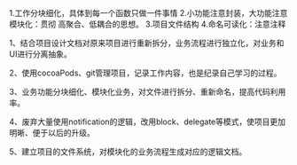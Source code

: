 1.工作分块细化，具体到每一个函数只做一件事情
2.小功能注意封装，大功能注意模块化：贯彻 高聚合、低耦合的思想。
3.项目文件结构
4.命名可读化：注意注释


1、结合项目设计文档对原来项目进行重新拆分，业务流程进行独立化，对业务和UI进行分离抽象。

2、使用cocoaPods、git管理项目，记录工作内容，也是纪录自己学习的过程。

3、业务功能分块细化、模块化业务，对文件进行拆分、重新命名，提高代码利用率。

4、废弃大量使用notification的逻辑，改用block、delegate等模式，使项目更加明晰、便于以后的升级。

5、建立项目的文件系统，对模块化的业务流程生成对应的逻辑文档。
